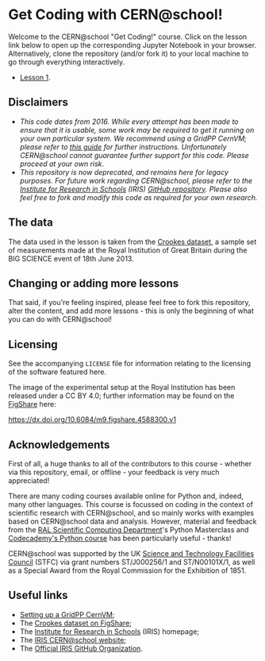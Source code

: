 # Get Coding with CERN@school!

Welcome to the CERN@school "Get Coding!" course. Click on the
lesson link below to open up the corresponding
Jupyter Notebook in your browser.
Alternatively, clone the repository (and/or fork it)
to your local machine to go through everything
interactively.

* [Lesson 1](./01_lesson1.ipynb).


## Disclaimers
* _This code dates from 2016. While every attempt has been
made to ensure that it is usable, some work may be required to get it
running on your own particular system.
We recommend using a GridPP CernVM; please refer to
[this guide](http://doi.org/10.6084/m9.figshare.4552825.v1)
for further instructions.
Unfortunately CERN@school cannot guarantee further support for this code.
Please proceed at your own risk_.
* _This repository is now deprecated, and remains here for legacy purposes.
For future work regarding CERN@school, please refer to the
[Institute for Research in Schools](http://researchinschools.org) (IRIS)
[GitHub repository](https://github.com/InstituteForResearchInSchools).
Please also feel free to fork and modify this code as required for
your own research._


## The data
The data used in the lesson is taken from the
[Crookes dataset](http://doi.org/10.6084/m9.figshare.734262.v1),
a sample set of measurements made at the Royal Institution of
Great Britain during the BIG SCIENCE event of 18th June 2013.

## Changing or adding more lessons
That said, if you're feeling inspired, please feel free to
fork this repository, alter the content, and add more lessons - this
is only the beginning of what you can do with CERN@school!


## Licensing
See the accompanying `LICENSE` file for information relating to
the licensing of the software featured here.

The image of the experimental setup at the Royal Institution
has been released under a CC BY 4.0; further information
may be found on the [FigShare](http://figshare.com) here:

https://dx.doi.org/10.6084/m9.figshare.4588300.v1


## Acknowledgements
First of all, a huge thanks to all of the contributors
to this course - whether via this repository, email,
or offline - your feedback is very much appreciated!

There are many coding courses available online for
Python and, indeed, many other languages.
This course is focussed on coding in the context
of scientific research with CERN@school,
and so mainly works with examples based on
CERN@school data and analysis.
However, material and feedback from the
[RAL Scientific Computing Department](http://www.scd.stfc.ac.uk/SCD/)'s
Python Masterclass
and
[Codecademy's Python course](https://www.codecademy.com/learn/python)
has been particularly useful - thanks!

CERN@school was supported by
the UK [Science and Technology Facilities Council](http://www.stfc.ac.uk) (STFC)
via grant numbers ST/J000256/1 and ST/N00101X/1,
as well as a Special Award from the Royal Commission for the Exhibition of 1851.


## Useful links
* [Setting up a GridPP CernVM](http://doi.org/10.6084/m9.figshare.4552825.v1);
* The [Crookes dataset on FigShare](http://doi.org/10.6084/m9.figshare.734262.v1);
* The [Institute for Research in Schools](http://researchinschools.org) (IRIS) homepage;
* The [IRIS CERN@school website](http://researchinschools.org/CERN);
* The [Official IRIS GitHub Organization](https://github.com/InstituteForResearchInSchools).
